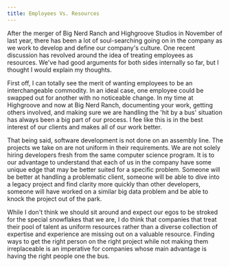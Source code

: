 ```yaml
---
title: Employees Vs. Resources
---
```


After the merger of Big Nerd Ranch and Highgroove Studios in November of last year, there has been a lot of soul-searching going on in the company as we work to develop and define our company's culture. One recent discussion has revolved around the idea of treating employees as resources. We've had good arguments for both sides internally so far, but I thought I would explain my thoughts.

First off, I can totally see the merit of wanting employees to be an interchangeable commodity. In an ideal case, one employee could be swapped out for another with no noticeable change. In my time at Highgroove and now at Big Nerd Ranch, documenting your work, getting others involved, and making sure we are handling the 'hit by a bus' situation has always been a big part of our process. I fee like this is in the best interest of our clients and makes all of our work better.

That being said, software development is not done on an assembly line. The projects we take on are not uniform in their requirements. We are not solely hiring developers fresh from the same computer science program. It is to our advantage to understand that each of us in the company have some unique edge that may be better suited for a specific problem. Someone will be better at handling a problematic client, someone will be able to dive into a legacy project and find clarity more quickly than other developers, someone will have worked on a similar big data problem and be able to knock the project out of the park.

While I don't think we should sit around and expect our egos to be stroked for the special snowflakes that we are, I do think that companies that treat their pool of talent as uniform resources rather than a diverse collection of expertise and experience are missing out on a valuable resource. Finding ways to get the right person on the right project while not making them irreplaceable is an imperative for companies whose main advantage is having the right people one the bus.